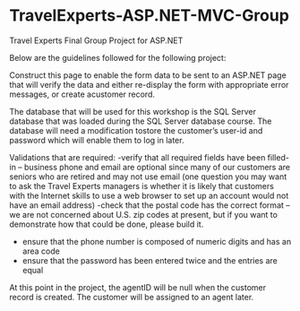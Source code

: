 # TravelExperts-ASP.NET-MVC-Group
Travel Experts Final Group Project for ASP.NET

Below are the guidelines followed for the following project:

Construct this page to enable the form data to be sent to an ASP.NET page that will verify the data and either re-display the form with appropriate error messages, or create acustomer record.

The database that will be used for this workshop is the SQL Server database that was loaded during the SQL Server database course.  The database will need a modification tostore the customer’s user-id and password which will enable them to log in later.

Validations that are required:
-verify that all required fields have been filled-in – business phone and email are optional since many of our customers are seniors who are retired and may not use email (one question you may want to ask the Travel Experts managers is whether it is likely that customers with the Internet skills to use a web browser to set up an account would not have an email address)
-check that the postal code has the correct format – we are not concerned about U.S. zip codes at present, but if you want to demonstrate how that could be done, please build it.
- ensure that the phone number is composed of numeric digits and has an area code
- ensure that the password has been entered twice and the entries are equal

At this point in the project, the agentID will be null when the customer record is created.  The customer will be assigned to an agent later.

